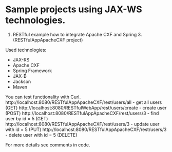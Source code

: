 Sample projects using JAX-WS technologies.
=========================

1) RESTful example how to integrate Apache CXF and Spring 3. (RESTfulAppApacheCXF project)
 
Used technologies:
- JAX-RS
- Apache CXF
- Spring Framework
- JAX-B
- Jackson
- Maven

You can test functionality with Curl.
http://localhost:8080/RESTfulAppApacheCXF/rest/users/all - get all users (GET) 
http://localhost:8080/RESTfulWebApp/rest/users/create - create user (POST) 
http://localhost:8080/RESTfulAppApacheCXF/rest/users/3 - find user by id = 5 (GET) 
http://localhost:8080/RESTfulAppApacheCXF/rest/users/3 - update user with id = 5 (PUT) 
http://localhost:8080/RESTfulAppApacheCXF/rest/users/3 - delete user with id = 5 (DELETE)

For more details see comments in code.
